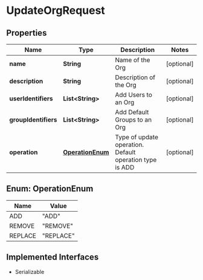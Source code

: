 

# UpdateOrgRequest


## Properties

| Name | Type | Description | Notes |
|------------ | ------------- | ------------- | -------------|
|**name** | **String** | Name of the Org |  [optional] |
|**description** | **String** | Description of the Org |  [optional] |
|**userIdentifiers** | **List&lt;String&gt;** | Add Users to an Org |  [optional] |
|**groupIdentifiers** | **List&lt;String&gt;** | Add Default Groups to an Org |  [optional] |
|**operation** | [**OperationEnum**](#OperationEnum) | Type of update operation. Default operation type is ADD |  [optional] |



## Enum: OperationEnum

| Name | Value |
|---- | -----|
| ADD | &quot;ADD&quot; |
| REMOVE | &quot;REMOVE&quot; |
| REPLACE | &quot;REPLACE&quot; |


## Implemented Interfaces

* Serializable



